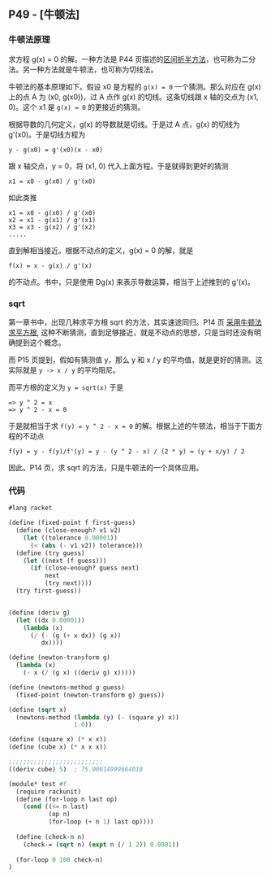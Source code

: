 ## P49 - [牛顿法]

### 牛顿法原理

求方程 g(x) = 0 的解。一种方法是 P44 页描述的[区间折半方法](./half_interval_method.scm)，也可称为二分法。另一种方法就是牛顿法，也可称为切线法。

牛顿法的基本原理如下。假设 x0 是方程的 `g(x) = 0` 一个猜测。那么对应在 g(x) 上的点 A 为 (x0, g(x0))，过 A 点作 g(x) 的切线。这条切线跟 x 轴的交点为 (x1, 0)。这个 x1 是 `g(x) = 0` 的更接近的猜测。

根据导数的几何定义，g(x) 的导数就是切线。于是过 A 点，g(x) 的切线为 g'(x0)。于是切线方程为

```
y - g(x0) = g'(x0)(x - x0)
```

跟 x 轴交点，y = 0，将 (x1, 0) 代入上面方程。于是就得到更好的猜测

```
x1 = x0 - g(x0) / g'(x0)
```

如此类推

```
x1 = x0 - g(x0) / g'(x0)
x2 = x1 - g(x1) / g'(x1)
x3 = x3 - g(x2) / g'(x2)
.....
```
直到解相当接近。根据不动点的定义，g(x) = 0 的解，就是

```
f(x) = x - g(x) / g'(x) 
```

的不动点。书中，只是使用 Dg(x) 来表示导数运算，相当于上述推到的 g'(x)。

### sqrt

第一章书中，出现几种求平方根 sqrt 的方法，其实速途同归。P14 页 [采用牛顿法求平方根](./newton_sqrt.lua), 这种不断猜测，直到足够接近，就是不动点的思想，只是当时还没有明确提到这个概念。

而 P15 页提到，假如有猜测值 y，那么 y 和 x / y 的平均值，就是更好的猜测。这实际就是 `y -> x / y` 的平均阻尼。

而平方根的定义为 `y = sqrt(x)` 于是 

```
=> y ^ 2 = x
=> y ^ 2 - x = 0
```

于是就相当于求 `f(y) = y ^ 2 - x = 0` 的解。根据上述的牛顿法，相当于下面方程的不动点

```
f(y) = y - f(y)/f'(y) = y - (y ^ 2 - x) / (2 * y) = (y + x/y) / 2
```

因此。P14 页，求 sqrt 的方法，只是牛顿法的一个具体应用。

### 代码

``` Scheme
#lang racket

(define (fixed-point f first-guess)
  (define (close-enough? v1 v2)
    (let ((tolerance 0.00001))
      (< (abs (- v1 v2)) tolerance)))
  (define (try guess)
    (let ((next (f guess)))
      (if (close-enough? guess next)
          next
          (try next))))
  (try first-guess))


(define (deriv g)
  (let ((dx 0.00001))
    (lambda (x)
      (/ (- (g (+ x dx)) (g x))
         dx))))

(define (newton-transform g)
  (lambda (x)
    (- x (/ (g x) ((deriv g) x)))))

(define (newtons-method g guess)
  (fixed-point (newton-transform g) guess))

(define (sqrt x)
  (newtons-method (lambda (y) (- (square y) x))
                  1.0))

(define (square x) (* x x))
(define (cube x) (* x x x))

;;;;;;;;;;;;;;;;;;;;;;;;;;
((deriv cube) 5)  ; 75.00014999664018

(module* test #f
  (require rackunit)
  (define (for-loop n last op)
    (cond ((<= n last)
           (op n)
           (for-loop (+ n 1) last op))))
  
  (define (check-n n)
    (check-= (sqrt n) (expt n (/ 1 2)) 0.0001))
    
  (for-loop 0 100 check-n)
)
```
